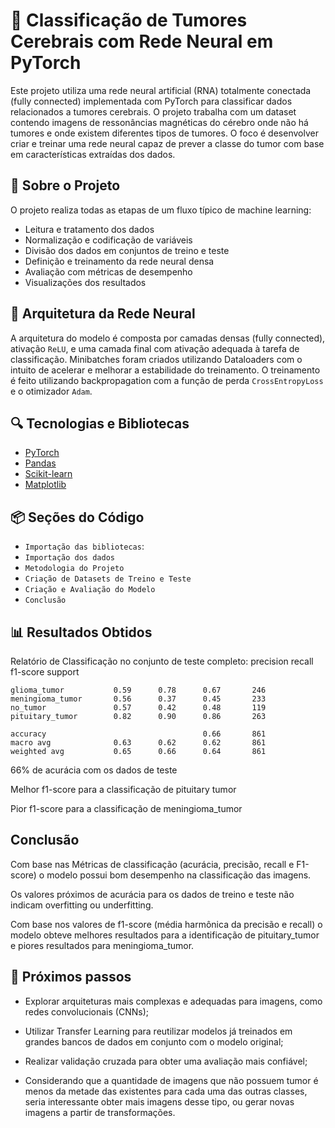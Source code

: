 
# 🧠 Classificação de Tumores Cerebrais com Rede Neural em PyTorch

Este projeto utiliza uma rede neural artificial (RNA) totalmente conectada (fully connected) implementada com PyTorch para classificar dados relacionados a tumores cerebrais. O projeto trabalha com um dataset contendo imagens de ressonâncias magnéticas do cérebro onde não há tumores e onde existem diferentes tipos de tumores. O foco é desenvolver criar e treinar uma rede neural capaz de prever a classe do tumor com base em características extraídas dos dados.


## 📁 Sobre o Projeto

O projeto realiza todas as etapas de um fluxo típico de machine learning:

- Leitura e tratamento dos dados
- Normalização e codificação de variáveis
- Divisão dos dados em conjuntos de treino e teste
- Definição e treinamento da rede neural densa
- Avaliação com métricas de desempenho
- Visualizações dos resultados

## 🧠 Arquitetura da Rede Neural

A arquitetura do modelo é composta por camadas densas (fully connected), ativação `ReLU`, e uma camada final com ativação adequada à tarefa de classificação.
Minibatches foram criados utilizando Dataloaders com o intuito de acelerar e melhorar a estabilidade do treinamento. 
O treinamento é feito utilizando backpropagation com a função de perda `CrossEntropyLoss` e o otimizador `Adam`.

## 🔍 Tecnologias e Bibliotecas


- [PyTorch](https://pytorch.org/)
- [Pandas](https://pandas.pydata.org/)
- [Scikit-learn](https://scikit-learn.org/)
- [Matplotlib](https://matplotlib.org/)


## 📦 Seções do Código

- `Importação das bibliotecas`: 
- `Importação dos dados`
- `Metodologia do Projeto`
- `Criação de Datasets de Treino e Teste`
- `Criação e Avaliação do Modelo`
- `Conclusão`

## 📊 Resultados Obtidos


Relatório de Classificação no conjunto de teste completo:
                   precision    recall  f1-score   support

    glioma_tumor           0.59      0.78      0.67       246
    meningioma_tumor       0.56      0.37      0.45       233
    no_tumor               0.57      0.42      0.48       119
    pituitary_tumor        0.82      0.90      0.86       263

    accuracy                                   0.66       861
    macro avg              0.63      0.62      0.62       861
    weighted avg           0.65      0.66      0.64       861


66% de acurácia com os dados de teste

Melhor f1-score para a classificação de pituitary tumor

Pior f1-score para a classificação de meningioma_tumor 


## Conclusão

Com base nas Métricas de classificação (acurácia, precisão, recall e F1-score) o modelo possui bom desempenho na classificação das imagens. 

Os valores próximos de acurácia para os dados de treino e teste não indicam overfitting ou underfitting.


Com base nos valores de f1-score (média harmônica da precisão e recall) o modelo obteve melhores resultados para a identificação de pituitary_tumor e piores resultados para meningioma_tumor.




## 🎯  Próximos passos
- Explorar arquiteturas mais complexas e adequadas para imagens, como redes convolucionais (CNNs);

- Utilizar Transfer Learning para reutilizar modelos já treinados em grandes bancos de dados em conjunto com o modelo original;

- Realizar validação cruzada para obter uma avaliação mais confiável;

- Considerando que a quantidade de imagens que não possuem tumor é menos da metade das existentes para cada uma das outras classes, seria interessante obter mais imagens desse tipo, ou gerar novas imagens a partir de transformações.
